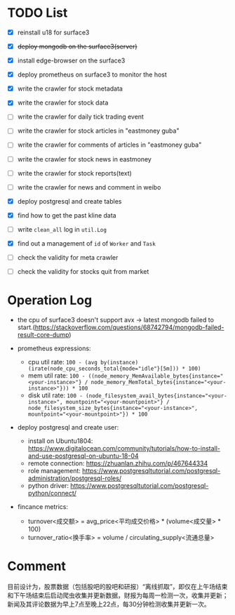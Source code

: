 # TODO List

- [x] reinstall u18 for surface3
- [x] ~~deploy mongodb on the surface3(server)~~
- [x] install edge-browser on the surface3
- [x] deploy prometheus on surface3 to monitor the host
- [x] write the crawler for stock metadata
- [x] write the crawler for stock data
- [ ] write the crawler for daily tick trading event
- [ ] write the crawler for stock articles in "eastmoney guba"
- [ ] write the crawler for comments of articles in "eastmoney guba"
- [ ] write the crawler for stock news in eastmoney
- [ ] write the crawler for stock reports(text)
- [ ] write the crawler for news and comment in weibo
- [x] deploy postgresql and create tables
- [x] find how to get the past kline data
- [ ] write `clean_all` log in `util.Log`
- [x] find out a management of  `id` of `Worker` and `Task` 
- [ ] check the validity for meta crawler
- [ ] check the validity for stocks quit from market


# Operation Log

- the cpu of surface3 doesn't support avx -> latest mongodb failed to start.(https://stackoverflow.com/questions/68742794/mongodb-failed-result-core-dump)

- prometheus expressions:
  - cpu util rate: `100 - (avg by(instance) (irate(node_cpu_seconds_total{mode="idle"}[5m])) * 100)`
  - mem util rate: `100 - ((node_memory_MemAvailable_bytes{instance="<your-instance>"} / node_memory_MemTotal_bytes{instance="<your-instance>"})) * 100`
  - disk util rate: `100 - (node_filesystem_avail_bytes{instance="<your-instance>", mountpoint="<your-mountpoint>"} / node_filesystem_size_bytes{instance="<your-instance>", mountpoint="<your-mountpoint>"}) * 100`

- deploy postgresql and create user: 
  - install on Ubuntu1804: https://www.digitalocean.com/community/tutorials/how-to-install-and-use-postgresql-on-ubuntu-18-04
  - remote connection: https://zhuanlan.zhihu.com/p/467644334
  - role management: https://www.postgresqltutorial.com/postgresql-administration/postgresql-roles/
  - python driver: https://www.postgresqltutorial.com/postgresql-python/connect/

- fincance metrics:
  - turnover<成交额> = avg_price<平均成交价格> * (volume<成交量> * 100)
  - turnover_ratio<换手率> = volume / circulating_supply<流通总量>

  
# Comment

目前设计为，股票数据（包括股吧的股吧和研报）“离线抓取”，即仅在上午场结束和下午场结束后启动爬虫收集并更新数据，财报为每周一检测一次，收集并更新；
新闻及其评论数据为早上7点至晚上22点，每30分钟检测收集并更新一次。

